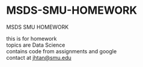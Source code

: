 # MSDS-SMU-HOMEWORK
MSDS SMU HOMEWORK

this is for homework  
topics are Data Science  
contains code from assignments and google  
contact at jhtan@smu.edu
